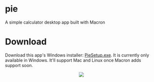 # pie

A simple calculator desktop app built with Macron

# Download

Download this app's Windows installer: <a href="https://github.com/bukharim96/pie/raw/master/dist/PieSetup.exe">PieSetup.exe</a>.
It is currently only available in Windows. It'll support Mac and Linux once Macron adds support soon.

<p align="center">
  <img src="https://github.com/bukharim96/pie/raw/master/resources/preview.PNG">
</p>
